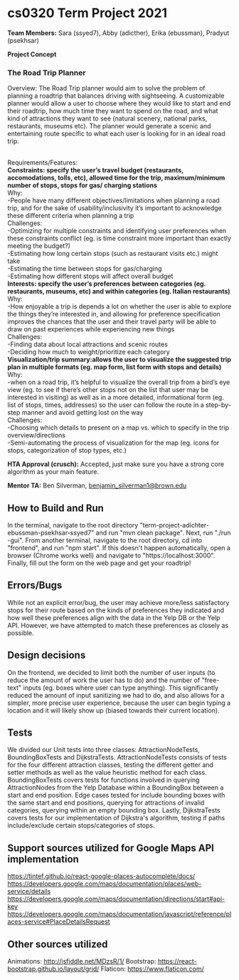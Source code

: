 # cs0320 Term Project 2021

**Team Members:** Sara (ssyed7), Abby (adicther), Erika (ebussman), Pradyut (psekhsar)

**Project Concept**
### The Road Trip Planner
Overview: The Road Trip planner would aim to solve the problem of planning a roadtrip that balances driving with sightseeing. A customizable planner would allow a user to choose where they would like to start and end their roadtrip, how much time they want to spend on the road, and what kind of attractions they want to see (natural scenery, national parks, restaurants, museums etc). The planner would generate a scenic and entertaining route specific to what each user is looking for in an ideal road trip.

<br />Requirements/Features:
<br />**Constraints: specify the user’s travel budget (restaurants, accomodations, tolls, etc), allowed time for the trip, maximum/minimum number of stops, stops for gas/ charging stations**
<br /> Why:
<br /> -People have many different objectives/limitations when planning a road trip, and for the
sake of usability/inclusivity it’s important to acknowledge these different criteria when planning a trip
<br />Challenges:
<br /> -Optimizing for multiple constraints and identifying user preferences when these
constraints conflict (eg. is time constraint more important than exactly meeting the budget?)
<br /> -Estimating how long certain stops (such as restaurant visits etc.) might take
<br /> -Estimating the time between stops for gas/charging
<br /> -Estimating how different stops will affect overall budget
<br />**Interests: specify the user’s preferences between categories (eg. restaurants, museums,
etc) and within categories (eg. Italian restaurants)**
<br />Why:
<br /> -How enjoyable a trip is depends a lot on whether the user is able to explore the things
they’re interested in, and allowing for preference specification improves the chances that the user and their travel party will be able to draw on past experiences while experiencing new things
<br />Challenges:
<br /> -Finding data about local attractions and scenic routes
<br /> -Deciding how much to weight/prioritize each category
<br />**Visualization/trip summary:allows the user to visualize the suggested trip plan in
multiple formats (eg. map form, list form with stops and details)**
<br />Why:
<br /> -when on a road trip, it’s helpful to visualize the overall trip from a bird’s eye view
(eg. to see if there’s other stops not on the list that user may be interested in visiting) as well as in a more detailed, informational form (eg. list of stops, times, addresses) so the user can follow the route in a step-by-step manner and avoid getting lost on the way
<br />Challenges:
<br /> -Choosing which details to present on a map vs. which to specify in the trip
overview/directions
<br /> -Semi-automating the process of visualization for the map (eg. icons for stops,
categorization of stop types, etc.)

**HTA Approval (crusch):** Accepted, just make sure you have a strong core algorithm as your main feature.

**Mentor TA:** Ben Silverman, benjamin_silverman1@brown.edu

## How to Build and Run
In the terminal, navigate to the root directory "term-project-adichter-ebussman-psekhsar-ssyed7" and
run "mvn clean package". Next, run "./run -gui". From another terminal, navigate to the root directory,
cd into "frontend", and run "npm start". If this doesn't happen automatically, open a browser
(Chrome works well) and navigate to "https://localhost:3000". Finally, fill out the form
on the web page and get your roadtrip!

## Errors/Bugs
While not an explicit error/bug, the user may achieve more/less satisfactory stops for their route
based on the kinds of preferences they indicated and how well these preferences align with the data
in the Yelp DB or the Yelp API. However, we have attempted to match these preferences as closely as
possible.

## Design decisions
On the frontend, we decided to limit both the number of user inputs (to reduce the amount of work
the user has to do) and the number of "free-text" inputs (eg. boxes where user can type anything).
This significantly reduced the amount of input sanitizing we had to do, and also allows for a
simpler, more precise user experience, because the user can begin typing a location and it will
likely show up (biased towards their current location). 


## Tests
We divided our Unit tests into three classes: AttractionNodeTests, BoundingBoxTests and DijkstraTests.
AttractionNodeTests consists of tests for the four different attraction classes, testing the different
getter and setter methods as well as the value heuristic method for each class. BoundingBoxTests covers
tests for functions involved in querying AttractionNodes from the Yelp Database within a BoundingBox
between a start and end position. Edge cases tested for include bounding boxes with the same start and end 
positions, querying for attractions of invalid categories, querying within an empty bounding box. Lastly, 
DijkstraTests covers tests for our implementation of Dijkstra's algorithm, testing if paths
include/exclude certain stops/categories of stops.


## Support sources utilized for Google Maps API implementation
https://tintef.github.io/react-google-places-autocomplete/docs/
https://developers.google.com/maps/documentation/places/web-service/details
https://developers.google.com/maps/documentation/directions/start#api-key
https://developers.google.com/maps/documentation/javascript/reference/places-service#PlaceDetailsRequest

## Other sources utilized
Animations: http://jsfiddle.net/MDzsR/1/
Bootstrap: https://react-bootstrap.github.io/layout/grid/
Flaticon: https://www.flaticon.com/
